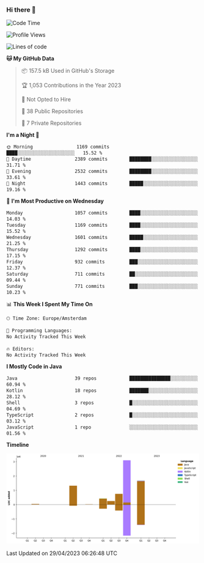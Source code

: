 ### Hi there 👋


<!--START_SECTION:waka-->
![Code Time](http://img.shields.io/badge/Code%20Time-3%2C173%20hrs%2040%20mins-blue)

![Profile Views](http://img.shields.io/badge/Profile%20Views-0-blue)

![Lines of code](https://img.shields.io/badge/From%20Hello%20World%20I%27ve%20Written-7.6%20million%20lines%20of%20code-blue)

**🐱 My GitHub Data** 

> 📦 157.5 kB Used in GitHub's Storage 
 > 
> 🏆 1,053 Contributions in the Year 2023
 > 
> 🚫 Not Opted to Hire
 > 
> 📜 38 Public Repositories 
 > 
> 🔑 7 Private Repositories 
 > 
**I'm a Night 🦉** 

```text
🌞 Morning                1169 commits        ████░░░░░░░░░░░░░░░░░░░░░   15.52 % 
🌆 Daytime                2389 commits        ████████░░░░░░░░░░░░░░░░░   31.71 % 
🌃 Evening                2532 commits        ████████░░░░░░░░░░░░░░░░░   33.61 % 
🌙 Night                  1443 commits        █████░░░░░░░░░░░░░░░░░░░░   19.16 % 
```
📅 **I'm Most Productive on Wednesday** 

```text
Monday                   1057 commits        ████░░░░░░░░░░░░░░░░░░░░░   14.03 % 
Tuesday                  1169 commits        ████░░░░░░░░░░░░░░░░░░░░░   15.52 % 
Wednesday                1601 commits        █████░░░░░░░░░░░░░░░░░░░░   21.25 % 
Thursday                 1292 commits        ████░░░░░░░░░░░░░░░░░░░░░   17.15 % 
Friday                   932 commits         ███░░░░░░░░░░░░░░░░░░░░░░   12.37 % 
Saturday                 711 commits         ██░░░░░░░░░░░░░░░░░░░░░░░   09.44 % 
Sunday                   771 commits         ███░░░░░░░░░░░░░░░░░░░░░░   10.23 % 
```


📊 **This Week I Spent My Time On** 

```text
🕑︎ Time Zone: Europe/Amsterdam

💬 Programming Languages: 
No Activity Tracked This Week

🔥 Editors: 
No Activity Tracked This Week
```

**I Mostly Code in Java** 

```text
Java                     39 repos            ███████████████░░░░░░░░░░   60.94 % 
Kotlin                   18 repos            ███████░░░░░░░░░░░░░░░░░░   28.12 % 
Shell                    3 repos             █░░░░░░░░░░░░░░░░░░░░░░░░   04.69 % 
TypeScript               2 repos             █░░░░░░░░░░░░░░░░░░░░░░░░   03.12 % 
JavaScript               1 repo              ░░░░░░░░░░░░░░░░░░░░░░░░░   01.56 % 
```



**Timeline**

![Lines of Code chart](https://raw.githubusercontent.com/powercasgamer/powercasgamer/master/assets/bar_graph.png)


 Last Updated on 29/04/2023 06:26:48 UTC
<!--END_SECTION:waka-->
